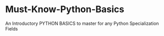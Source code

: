 # Must-Know-Python-Basics
An Introductory PYTHON BASICS to master for any Python Specialization Fields
